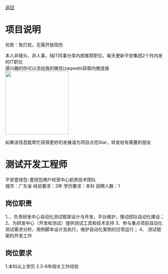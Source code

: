 [返回](../)

# 项目说明

优势：免打扰，无需开放简历

本人非猎头，非人事，纯IT同事分享内部推荐职位，每天更新平安集团2个月内发的IT职位  
感兴趣的你可以添加我的微信(zaqweb)获取内推连接  
<img src="https://github.com/zaqweb/PA-IT-JOBS/blob/master/WechatICode.jpeg"  height="200" width="200">

如果该信息能帮忙获得更好的发展请为项目点亮Star，转发给有需要的朋友

# 测试开发工程师
平安壹钱包-壹钱包用户经营中心航旅技术团队  
城市：广东省 经验要求：3年 学历要求：本科  招聘人数：1

## 岗位职责
1、、负责研发中心自动化测试框架设计与开发，平台维护，推动团队自动化建设；
2、为研发中心（开发和测试）提供测试工具和技术支持
3、参与重点项目自动化测试需求分析，用例脚本设计及执行，维护自动化案例的日常运行；
4、.测试框架的开发工作

## 岗位要求
1.本科以上学历
2.3-6年相关工作经验




